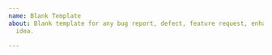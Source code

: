```yaml
---
name: Blank Template
about: Blank template for any bug report, defect, feature request, enhancement, or
  idea.

---
```



